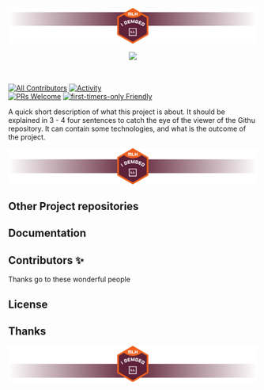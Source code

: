 <!--
This repository is to show the cool project you created.
To make it easier to present, we created this sample, which you can edit and use for your HK project.
-->

![image](.template_images/Top.png)

<p align="center">
  <a href="https://hackkosice.com">
    <img src="https://github.com/hackkosice/i-demoed-hk24/assets/41269745/156db290-9b9f-47b3-9268-3c7381081144" height="300px">
  </a>
</p>

&nbsp;

<!--
In the next part, we recommend displaying all important shields for your project: https://github.com/badges/shields
-->

[![All Contributors](https://img.shields.io/github/contributors/hackkosice/i-demoed-hk24?style=flat-square)](https://github.com/hackkosice/i-demoed-hk24/graphs/contributors)
[![Activity](https://img.shields.io/github/commit-activity/m/hackkosice/i-demoed-hk24?style=flat-square)](https://github.com/hackkosice/i-demoed-hk24/pulse)  
[![PRs Welcome](https://img.shields.io/badge/PRs-welcome-brightgreen.svg?style=flat-square)](http://makeapullrequest.com)
[![first-timers-only Friendly](https://img.shields.io/badge/first--timers--only-friendly-blue.svg)](http://www.firsttimersonly.com/)

A quick short description of what this project is about. It should be explained in
3 - 4 four sentences to catch the eye of the viewer of the Githu repository.
It can contain some technologies, and what is the outcome of the project.

![image](.template_images/Mid.png)

## Other Project repositories

<!--
If your project is constructed out of multiple Repositories, you can specify them here:
-->

## Documentation

<!--
Documentation is a crucial part of every project, but also maybe during the hackathon, you did not have time to create it. We recommend coming back later and filling in this part, for example, with https://docs.github.com/en/communities/documenting-your-project-with-wikis/about-wikis
-->

## Contributors ✨

Thanks go to these wonderful people

<!--
Here, you can show off all your cool teammates with whom you created this project.
If you want to automate it, you can use a cool bot: https://allcontributors.org/
-->

## License

<!-- You can use this section to specify the license for this project under which it can be distributed. -->

## Thanks

<!-- You can use this section to thank people who helped you create this awesome project outside of your team -->

![image](.template_images/Bot.png)
